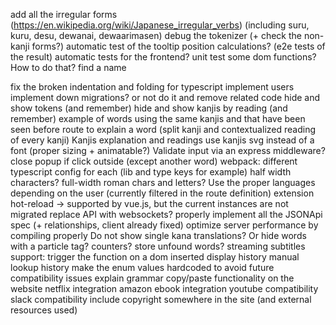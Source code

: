 add all the irregular forms (https://en.wikipedia.org/wiki/Japanese_irregular_verbs) (including suru, kuru, desu, dewanai, dewaarimasen)
debug the tokenizer (+ check the non-kanji forms?)
automatic test of the tooltip position calculations? (e2e tests of the result)
automatic tests for the frontend? unit test some dom functions? How to do that?
find a name

fix the broken indentation and folding for typescript
implement users
implement down migrations? or not do it and remove related code
hide and show tokens (and remember)
hide and show kanjis by reading (and remember)
example of words using the same kanjis and that have been seen before
route to explain a word (split kanji and contextualized reading of every kanji)
Kanjis explanation and readings
use kanjis svg instead of a font (proper sizing + animatable?)
Validate input via an express middleware?
close popup if click outside (except another word)
webpack: different typescript config for each (lib and type keys for example)
half width characters? full-width roman chars and letters?
Use the proper languages depending on the user (currently filtered in the route definition)
extension hot-reload -> supported by vue.js, but the current instances are not migrated
replace API with websockets?
properly implement all the JSONApi spec (+ relationships, client already fixed)
optimize server performance by compiling properly
Do not show single kana translations? Or hide words with a particle tag?
counters?
store unfound words?
streaming subtitles support: trigger the function on a dom inserted
display history
manual lookup history
make the enum values hardcoded to avoid future compatibility issues
explain grammar
copy/paste functionality on the website
netflix integration
amazon ebook integration
youtube compatibility
slack compatibility
include copyright somewhere in the site (and external resources used)

